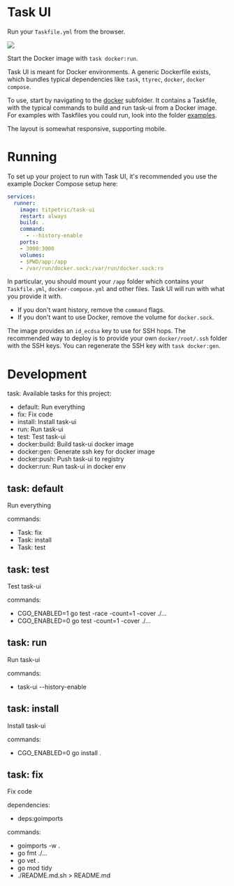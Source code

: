 # Task UI

Run your `Taskfile.yml` from the browser.

![](https://raw.githubusercontent.com/titpetric/task-ui/main/.github/assets/task-ui.png)

Start the Docker image with `task docker:run`.

Task UI is meant for Docker environments. A generic Dockerfile exists, which
bundles typical dependencies like `task`, `ttyrec`, `docker`, `docker compose`.

To use, start by navigating to the
[docker](https://github.com/titpetric/task-ui/tree/main/docker)
subfolder. It contains a Taskfile, with the typical commands to build and
run task-ui from a Docker image. For examples with Taskfiles you could
run, look into the folder
[examples](https://github.com/titpetric/task-ui/tree/main/examples).

The layout is somewhat responsive, supporting mobile.

# Running

To set up your project to run with Task UI, it's recommended you use the
example Docker Compose setup here:

```yaml
services:
  runner:
    image: titpetric/task-ui
    restart: always
    build: .
    command:
      - --history-enable
    ports:
    - 3000:3000
    volumes:
    - $PWD/app:/app
    - /var/run/docker.sock:/var/run/docker.sock:ro
```

In particular, you should mount your `/app` folder which contains your
`Taskfile.yml`, `docker-compose.yml` and other files. Task UI will run
with what you provide it with.

- If you don't want history, remove the `command` flags.
- If you don't want to use Docker, remove the volume for `docker.sock`.

The image provides an `id_ecdsa` key to use for SSH hops. The recommended
way to deploy is to provide your own `docker/root/.ssh` folder with
the SSH keys. You can regenerate the SSH key with `task docker:gen`.

# Development

task: Available tasks for this project:

* default:            Run everything
* fix:                Fix code
* install:            Install task-ui
* run:                Run task-ui
* test:               Test task-ui
* docker:build:       Build task-ui docker image
* docker:gen:         Generate ssh key for docker image
* docker:push:        Push task-ui to registry
* docker:run:         Run task-ui in docker env

## task: default

Run everything

commands:
 - Task: fix
 - Task: install
 - Task: test

## task: test

Test task-ui

commands:
 - CGO_ENABLED=1 go test -race -count=1 -cover ./...
 - CGO_ENABLED=0 go test -count=1 -cover ./...

## task: run

Run task-ui

commands:
 - task-ui --history-enable

## task: install

Install task-ui

commands:
 - CGO_ENABLED=0 go install .

## task: fix

Fix code

dependencies:
 - deps:goimports

commands:
 - goimports -w .
 - go fmt ./...
 - go vet .
 - go mod tidy
 - ./README.md.sh > README.md

